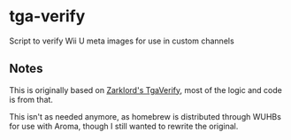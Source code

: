 # tga-verify

Script to verify Wii U meta images for use in custom channels

## Notes

This is originally based on [Zarklord's TgaVerify](https://gbatemp.net/threads/450997), most of the logic and code is from that.

This isn't as needed anymore, as homebrew is distributed through WUHBs for use with Aroma, though I still wanted to rewrite the original.
